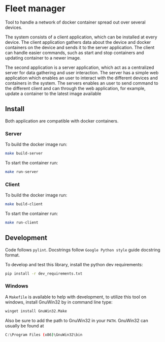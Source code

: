 # Fleet manager
Tool to handle a network of docker container spread out over several devices. 

The system consists of a client application, which can be installed at every device. The client application gathers data about the device and docker containers on the device and sends it to the server application. The client can handle easier commands, such as start and stop containers and updating container to a newer image.

The second application is a server application, which act as a centralized server for data gathering and user interaction. The server has a simple web application which enables an user to interact with the different devices and containers in the system. The servers enables an user to send command to the different client and can through the web application, for example, update a container to the latest image available

## Install
Both application are compatible with docker containers. 

### Server
To build the docker image run:

```bash
make build-server
```

To start the container run:

```bash
make run-server
```

### Client
To build the docker image run:

```bash
make build-client
```

To start the container run:

```bash
make run-client
```

## Development
Code follows ``pylint``. Docstrings follow ``Google Python style`` guide docstring format. 

To develop and test this library, install the python dev requirements:

```bash
pip install -r dev_requirements.txt
```

### Windows
A ``Makefile`` is available to help with development, to utilize this tool on windows, install GnuWin32 by in command line type:

```bash
winget install GnuWin32.Make
```

Also be sure to add the path to GnuWin32 in your ``PATH``.
GnuWin32 can usually be found at 

```bash
C:\Program Files (x86)\GnuWin32\bin
```
